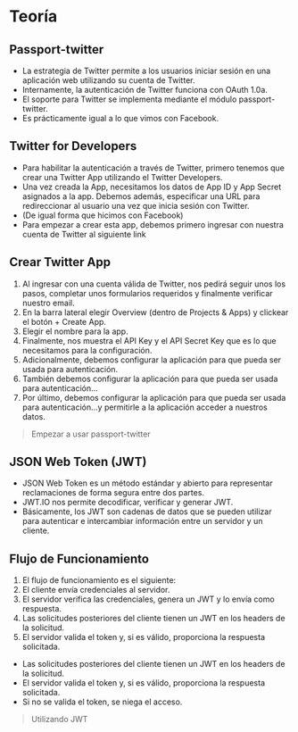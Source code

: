 # Teoría

## Passport-twitter

- La estrategia de Twitter permite a los usuarios iniciar sesión en una aplicación web utilizando su cuenta de Twitter.
- Internamente, la autenticación de Twitter funciona con OAuth 1.0a.
- El soporte para Twitter se implementa mediante el módulo passport-twitter.
- Es prácticamente igual a lo que vimos con Facebook.

## Twitter for Developers

- Para habilitar la autenticación a través de Twitter, primero tenemos que crear una Twitter App utilizando el Twitter Developers.
- Una vez creada la App, necesitamos los datos de App ID y App Secret asignados a la app. Debemos además, especificar una URL para redireccionar al usuario una vez que inicia sesión con Twitter.
- (De igual forma que hicimos con Facebook)
- Para empezar a crear esta app, debemos primero ingresar con nuestra cuenta de Twitter al siguiente link 

## Crear Twitter App

1. Al ingresar con una cuenta válida de Twitter, nos pedirá seguir unos los pasos, completar unos formularios requeridos y finalmente verificar nuestro email.
2. En la barra lateral elegir Overview (dentro de Projects & Apps) y clickear el botón + Create App.
3. Elegir el nombre para la app.
4. Finalmente, nos muestra el API Key y el API Secret Key que es lo que necesitamos para la configuración.
5. Adicionalmente, debemos configurar la aplicación para que pueda ser usada para autenticación.
6. También debemos configurar la aplicación para que pueda ser usada para autenticación...
7. Por último, debemos configurar la aplicación para que pueda ser usada para autenticación...y permitirle a la aplicación acceder a nuestros datos. 

> Empezar a usar passport-twitter

## JSON Web Token (JWT)

- JSON Web Token es un método estándar y abierto para representar reclamaciones de forma segura entre dos partes.
- JWT.IO nos permite decodificar, verificar y generar JWT.
- Básicamente, los JWT son cadenas de datos que se pueden utilizar para autenticar e intercambiar información entre un servidor y un cliente.

## Flujo de Funcionamiento

1. El flujo de funcionamiento es el siguiente:
2. El cliente envía credenciales al servidor.
3. El servidor verifica las credenciales, genera un JWT y lo envía como respuesta.
4. Las solicitudes posteriores del cliente tienen un JWT en los headers de la solicitud.
5. El servidor valida el token y, si es válido, proporciona la respuesta solicitada.

- Las solicitudes posteriores del cliente tienen un JWT en los headers de la solicitud.
- El servidor valida el token y, si es válido, proporciona la respuesta solicitada.
- Si no se valida el token, se niega el acceso.

> Utilizando JWT
